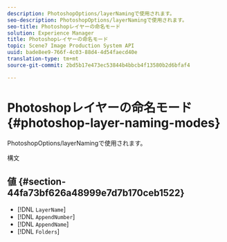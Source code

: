 ```yaml
---
description: PhotoshopOptions/layerNamingで使用されます。
seo-description: PhotoshopOptions/layerNamingで使用されます。
seo-title: Photoshopレイヤーの命名モード
solution: Experience Manager
title: Photoshopレイヤーの命名モード
topic: Scene7 Image Production System API
uuid: bade8ee9-766f-4c03-88d4-4d54faecd40e
translation-type: tm+mt
source-git-commit: 2bd5b17e473ec53844b4bbcb4f13580b2d6bfaf4

---
```



# Photoshopレイヤーの命名モード{#photoshop-layer-naming-modes}

PhotoshopOptions/layerNamingで使用されます。

構文

## 値 {#section-44fa73bf626a48999e7d7b170ceb1522}

* [!DNL `LayerName`]
* [!DNL `AppendNumber`]
* [!DNL `AppendName`]
* [!DNL `Folders`]

